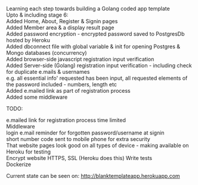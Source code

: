 Learning each step towards building a Golang coded app template   
Upto & including stage 6:   
	Added Home, About, Register & Signin pages  
	Added Member area & a display result page  
	Added password encryption - encrypted password saved to PostgresDb hosted by Heroku  
	Added dbconnect file with global variable & init for opening Postgres & Mongo databases (concurrency)  
    Added browser-side javascript registration input verification  
    Added Server-side (Golang) registration input verification - including check for duplicate e.mails & usernames  
    e.g. all essential info' requested has been input, all requested elements of the password included - numbers, length etc  
	Added e.mailed link as part of registration process  
	Added some middleware     

TODO:  

e.mailed link for registration process time limited   
Middleware   
login e.mail reminder for forgotten password/username at signin  
short number code sent to mobile phone for extra security    
That website pages look good on all types of device - making available on Heroku for testing  
Encrypt website HTTPS, SSL  (Heroku does this)
Write tests  
Dockerize  

Current state can be seen on: http://blanktemplateapp.herokuapp.com
